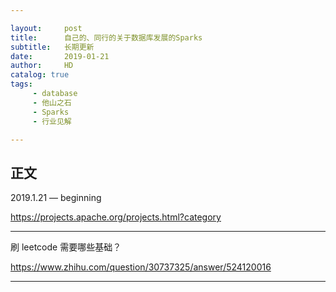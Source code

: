 ```yaml
---

layout:     post
title:      自己的、同行的关于数据库发展的Sparks
subtitle:   长期更新
date:       2019-01-21
author:     HD
catalog: true
tags:
     - database
     - 他山之石
     - Sparks
     - 行业见解

---
```


## 正文



2019.1.21 — beginning

https://projects.apache.org/projects.html?category

---

刷 leetcode 需要哪些基础？

https://www.zhihu.com/question/30737325/answer/524120016

---



